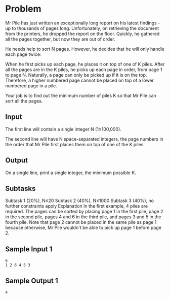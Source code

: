 # Problem

Mr Pile has just written an exceptionally long report on his latest findings - up to thousands of pages long. Unfortunately, on retrieving the document from the printers, he dropped the report on the floor. Quickly, he gathered all the pages together, but now they are out of order.

He needs help to sort N pages. However, he decides that he will only handle each page twice:

When he first picks up each page, he places it on top of one of K piles.
After all the pages are in the K piles, he picks up each page in order, from page 1 to page N.
Naturally, a page can only be picked up if it is on the top. Therefore, a higher numbered page cannot be placed on top of a lower numbered page in a pile.

Your job is to find out the minimum number of piles K so that Mr Pile can sort all the pages.

## Input
The first line will contain a single integer N (1≤100,000).

The second line will have N space-separated integers, the page numbers in the order that Mr Pile first places them on top of one of the K piles.

## Output
On a single line, print a single integer, the minimum possible K.

## Subtasks
Subtask 1 (20%), N≤20
Subtask 2 (40%), N≤1000
Subtask 3 (40%), no further constraints apply
Explanation
In the first example, 4 piles are required. The pages can be sorted by placing page 1 in the first pile, page 2 in the second pile, pages 4 and 6 in the third pile, and pages 3 and 5 in the fourth pile. Note that page 2 cannot be placed in the same pile as page 1 because otherwise, Mr Pile wouldn't be able to pick up page 1 before page 2.

## Sample Input 1
```
6
1 2 6 4 5 3
```
## Sample Output 1
```
4
```